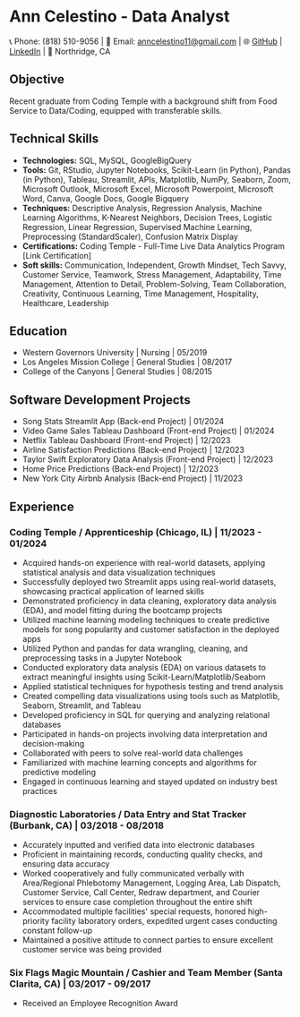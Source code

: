 # Ann Celestino - Data Analyst

📞 Phone: (818) 510-9056 | 📧 Email: anncelestino11@gmail.com | 🌐 [GitHub](https://github.com/your-github-username) | [LinkedIn](https://www.linkedin.com/in/your-linkedin-profile/) | 📍 Northridge, CA

## Objective

Recent graduate from Coding Temple with a background shift from Food Service to Data/Coding, equipped with transferable skills.

## Technical Skills

- **Technologies:** SQL, MySQL, GoogleBigQuery
- **Tools:** Git, RStudio, Jupyter Notebooks, Scikit-Learn (in Python), Pandas (in Python), Tableau, Streamlit, APIs, Matplotlib, NumPy, Seaborn, Zoom, Microsoft Outlook, Microsoft Excel, Microsoft Powerpoint, Microsoft Word, Canva, Google Docs, Google Bigquery
- **Techniques:** Descriptive Analysis, Regression Analysis, Machine Learning Algorithms, K-Nearest Neighbors, Decision Trees, Logistic Regression, Linear Regression, Supervised Machine Learning, Preprocessing (StandardScaler), Confusion Matrix Display
- **Certifications:** Coding Temple - Full-Time Live Data Analytics Program [Link Certification]
- **Soft skills:** Communication, Independent, Growth Mindset, Tech Savvy, Customer Service, Teamwork, Stress Management, Adaptability, Time Management, Attention to Detail, Problem-Solving, Team Collaboration, Creativity, Continuous Learning, Time Management, Hospitality, Healthcare, Leadership

## Education

- Western Governors University | Nursing | 05/2019
- Los Angeles Mission College | General Studies | 08/2017
- College of the Canyons | General Studies | 08/2015

## Software Development Projects

- Song Stats Streamlit App (Back-end Project) | 01/2024
- Video Game Sales Tableau Dashboard (Front-end Project) | 01/2024
- Netflix Tableau Dashboard (Front-end Project) | 12/2023
- Airline Satisfaction Predictions (Back-end Project) | 12/2023
- Taylor Swift Exploratory Data Analysis (Front-end Project) | 12/2023
- Home Price Predictions (Back-end Project) | 12/2023
- New York City Airbnb Analysis (Back-end Project) | 11/2023

## Experience

### Coding Temple / Apprenticeship (Chicago, IL) | 11/2023 - 01/2024

- Acquired hands-on experience with real-world datasets, applying statistical analysis and data visualization techniques
- Successfully deployed two Streamlit apps using real-world datasets, showcasing practical application of learned skills
- Demonstrated proficiency in data cleaning, exploratory data analysis (EDA), and model fitting during the bootcamp projects
- Utilized machine learning modeling techniques to create predictive models for song popularity and customer satisfaction in the deployed apps
- Utilized Python and pandas for data wrangling, cleaning, and preprocessing tasks in a Jupyter Notebook
- Conducted exploratory data analysis (EDA) on various datasets to extract meaningful insights using Scikit-Learn/Matplotlib/Seaborn
- Applied statistical techniques for hypothesis testing and trend analysis
- Created compelling data visualizations using tools such as Matplotlib, Seaborn, Streamlit, and Tableau
- Developed proficiency in SQL for querying and analyzing relational databases
- Participated in hands-on projects involving data interpretation and decision-making
- Collaborated with peers to solve real-world data challenges
- Familiarized with machine learning concepts and algorithms for predictive modeling
- Engaged in continuous learning and stayed updated on industry best practices

### Diagnostic Laboratories / Data Entry and Stat Tracker (Burbank, CA) | 03/2018 - 08/2018

- Accurately inputted and verified data into electronic databases
- Proficient in maintaining records, conducting quality checks, and ensuring data accuracy
- Worked cooperatively and fully communicated verbally with Area/Regional Phlebotomy Management, Logging Area, Lab Dispatch, Customer Service, Call Center, Redraw department, and Courier services to ensure case completion throughout the entire shift
- Accommodated multiple facilities' special requests, honored high-priority facility laboratory orders, expedited urgent cases conducting constant follow-up
- Maintained a positive attitude to connect parties to ensure excellent customer service was being provided

### Six Flags Magic Mountain / Cashier and Team Member (Santa Clarita, CA) | 03/2017 - 09/2017

- Received an Employee Recognition Award


